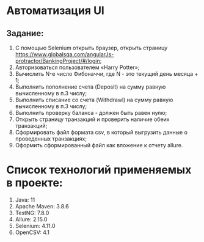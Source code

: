 # Автоматизация UI

## Задание:
1. С помощью Selenium открыть браузер, открыть страницу https://www.globalsqa.com/angularJs-protractor/BankingProject/#/login;
2. Авторизоваться пользователем «Harry Potter»;
3. Вычислить N-е число Фибоначчи, где N - это текущий день месяца + 1;
4. Выполнить пополнение счета (Deposit) на сумму равную вычисленному в п.3 числу;
5. Выполнить списание со счета (Withdrawl) на сумму равную вычисленному в п.3 числу;
6. Выполнить проверку баланса - должен быть равен нулю;
7. Открыть страницу транзакций и проверить наличие обеих транзакций;
8. Сформировать файл формата csv, в который выгрузить данные о проведенных транзакциях;
9. Оформить сформированный файл как вложение к отчету allure.

# Список технологий применяемых в проекте:
1. Java: 11
2. Apache Maven: 3.8.6 
3. TestNG: 7.8.0
4. Allure: 2.15.0
5. Selenium: 4.11.0
6. OpenCSV: 4.1

